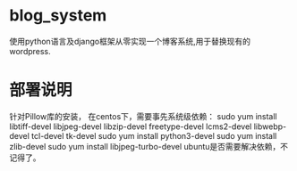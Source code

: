 # blog_system
使用python语言及django框架从零实现一个博客系统,用于替换现有的wordpress.

# 部署说明
针对Pillow库的安装，
在centos下，需要事先系统级依赖：
sudo yum install libtiff-devel libjpeg-devel libzip-devel freetype-devel lcms2-devel libwebp-devel tcl-devel tk-devel
sudo yum install python3-devel
sudo yum install zlib-devel
sudo yum install libjpeg-turbo-devel
ubuntu是否需要解决依赖，不记得了。
